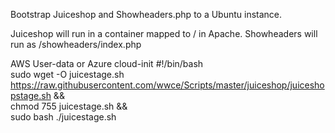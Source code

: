 Bootstrap Juiceshop and Showheaders.php to a Ubuntu instance.

Juiceshop will run in a container mapped to / in Apache.
Showheaders will run as /showheaders/index.php


AWS User-data or Azure cloud-init 
#!/bin/bash  
sudo wget -O juicestage.sh https://raw.githubusercontent.com/wwce/Scripts/master/juiceshop/juiceshopstage.sh &&  
chmod 755 juicestage.sh &&  
sudo bash ./juicestage.sh  
